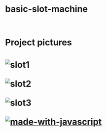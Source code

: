 # basic-slot-machine
<br/>
<h1>Project pictures<h1/>
  
  
  
  ![slot1](https://user-images.githubusercontent.com/30301543/179855530-70dc5d73-ce50-4746-8210-0cee15d7a98d.jpg)
  
  
  
  
  
  
  ![slot2](https://user-images.githubusercontent.com/30301543/179855627-460b9697-2e5c-49e1-8395-29481cdb7e07.jpg)

  
  
  
  ![slot3](https://user-images.githubusercontent.com/30301543/179855736-4d24dbc5-e2e7-4a5c-b6fc-41bd87f7f8d4.jpg)

  


  
  
  
  
  
  
  
  
  
  
[![made-with-javascript](https://img.shields.io/badge/Made%20with-JavaScript-1f425f.svg)]()
